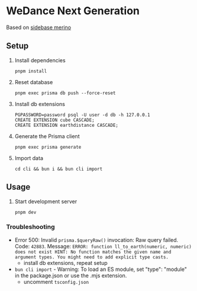 # WeDance Next Generation

Based on [sidebase merino](https://sidebase.io/)

## Setup

1. Install dependencies

    ```
    pnpm install
    ```

2. Reset database

    ```
    pnpm exec prisma db push --force-reset
    ```

3. Install db extensions

    ```
    PGPASSWORD=password psql -U user -d db -h 127.0.0.1
    CREATE EXTENSION cube CASCADE;
    CREATE EXTENSION earthdistance CASCADE;
    ```

4. Generate the Prisma client

    ```
    pnpm exec prisma generate
    ```

5. Import data
    ```
    cd cli && bun i && bun cli import
    ```

## Usage

1. Start development server
    ```
    pnpm dev
    ```

### Troubleshooting

-   Error 500: Invalid `prisma.$queryRaw()` invocation: Raw query failed. Code: `42883`. Message: `ERROR: function ll_to_earth(numeric, numeric) does not exist HINT: No function matches the given name and argument types. You might need to add explicit type casts.`
    -   install db extensions, repeat setup
-   `bun cli import` - Warning: To load an ES module, set "type": "module" in the package.json or use the .mjs extension.
    -   uncomment `tsconfig.json`
